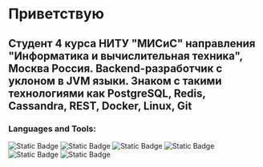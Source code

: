 # Приветствую

## Студент 4 курса НИТУ "МИСиС" направления "Информатика и вычислительная техника", Москва Россия. Backend-разработчик с уклоном в JVM языки. Знаком с такими технологиями как PostgreSQL, Redis, Cassandra, REST, Docker, Linux,  Git
### Languages and Tools:
![Static Badge](https://img.shields.io/badge/Java--black?style=flat&logoColor=white&labelColor=black)
![Static Badge](https://img.shields.io/badge/spring--boot-black?style=flat&logo=spring-boot&logoColor=white&labelColor=black)
![Static Badge](https://img.shields.io/badge/spring--security-black?style=flat&logo=spring-security&logoColor=white&labelColor=black)
![Static Badge](https://img.shields.io/badge/SQL--black?style=flat&logo=postgresql&logoColor=1E2FA0&labelColor=black&color=black)
![Static Badge](https://img.shields.io/badge/Docker--black?style=flat&logo=docker&logoColor=0621CE&labelColor=black&color=black)
![Static Badge](https://img.shields.io/badge/Cassandra--black?style=flat&logo=apachecassandra&labelColor=black&color=black)


<!--
**NadarKanloev/NadarKanloev** is a ✨ _special_ ✨ repository because its `README.md` (this file) appears on your GitHub profile.

Here are some ideas to get you started:

- 🔭 I’m currently working on ...
- 🌱 I’m currently learning ...
- 👯 I’m looking to collaborate on ...
- 🤔 I’m looking for help with ...
- 💬 Ask me about ...
- 📫 How to reach me: ...
- 😄 Pronouns: ...
- ⚡ Fun fact: ...
-->
